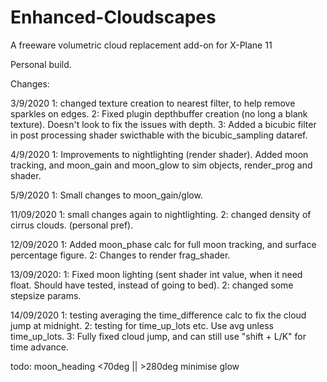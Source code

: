 # Enhanced-Cloudscapes
A freeware volumetric cloud replacement add-on for X-Plane 11

Personal build.

Changes:

3/9/2020
1: changed texture creation to nearest filter, to help remove sparkles on edges.
2: Fixed plugin depthbuffer creation (no long a blank texture). Doesn't look to fix the issues with depth.
3: Added a bicubic filter in post processing shader swicthable with the bicubic_sampling dataref.

4/9/2020
1: Improvements to nightlighting (render shader). Added moon tracking, and moon_gain and moon_glow to sim objects, render_prog and shader. 

5/9/2020
1: Small changes to moon_gain/glow.

11/09/2020
1: small changes again to nightlighting.
2: changed density of cirrus clouds. (personal pref).

12/09/2020
1: Added moon_phase calc for full moon tracking, and surface percentage figure.
2: Changes to render frag_shader.

13/09/2020:
1: Fixed moon lighting (sent shader int value, when it need float. Should have tested, instead of going to bed).
2: changed some stepsize params.

14/09/2020
1: testing averaging the time_difference calc to fix the cloud jump at midnight.
2: testing for time_up_lots etc. Use avg unless time_up_lots.
3: Fully fixed cloud jump, and can still use "shift + L/K" for time advance. 

todo: moon_heading <70deg || >280deg minimise glow